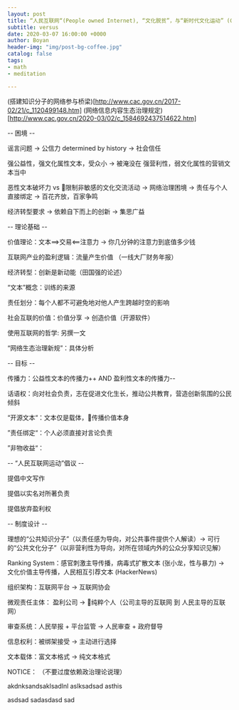 ```yaml
---
layout: post
title: “人民互联网“(People owned Internet), “文化脱贫”，与“新时代文化运动” (Culture Movement for the New Era)
subtitle: versus
date: 2020-03-07 16:00:00 +0000
author: Boyan
header-img: "img/post-bg-coffee.jpg"
catalog: false
tags:
- math
- meditation

---
```


(搭建知识分子的网络参与桥梁)[http://www.cac.gov.cn/2017-02/21/c_1120499148.htm]
(网络信息内容生态治理规定)[http://www.cac.gov.cn/2020-03/02/c_1584692437514622.htm]


-- 困境 --

谣言问题 -> 公信力 determined by history -> 社会信任

强公益性，强文化属性文本，受众小 -> 被淹没在 强营利性，弱文化属性的营销文本当中

恶性文本破坏力 vs 限制非敏感的文化交流活动 -> 网络治理困境 -> 责任与个人直接绑定 -> 百花齐放，百家争鸣

经济转型要求 -> 依赖自下而上的创新 -> 集思广益



-- 理论基础 --

价值理论：文本==>交易<==注意力 -> 你几分钟的注意力到底值多少钱

互联网产业的盈利逻辑：流量产生价值 （一线大厂财务年报）

经济转型：创新是新动能（田国强的论述）

“文本”概念：训练的来源

责任划分：每个人都不可避免地对他人产生跨越时空的影响

社会互联的价值：价值分享 -> 创造价值（开源软件）

使用互联网的哲学: 另撰一文

“网络生态治理新规”：具体分析



-- 目标 --

传播力：公益性文本的传播力++ AND 盈利性文本的传播力--

话语权：向对社会负责，志在促进文化生长，推动公共教育，营造创新氛围的公民倾斜

“开源文本“：文本仅是载体，传播价值本身

”责任绑定“：个人必须直接对言论负责

”非物收益“：



-- “人民互联网运动”倡议 --

提倡中文写作

提倡以实名对所著负责

提倡放弃盈利权




-- 制度设计 --

理想的“公共知识分子”（以责任感为导向，对公共事件提供个人解读）-> 可行的“公共文化分子”（以非营利性为导向，对所在领域内外的公众分享知识见解）

Ranking System：感官刺激主导传播，病毒式扩散文本 (张小龙，性与暴力) -> 文化价值主导传播，人民相互引荐文本 (HackerNews)

组织架构：互联网平台 -> 互联网协会

微观责任主体： 盈利公司 -> 纯粹个人（公司主导的互联网 到 人民主导的互联网）

审查系统：人民举报 + 平台监管 -> 人民审查 + 政府督导

信息权利：被绑架接受 -> 主动进行选择

文本载体：富文本格式 -> 纯文本格式


NOTICE：
（不要过度依赖政治理论说理）



akdnksandsaklsadlnl aslksadsad asthis

asdsad sadasdasd sad 